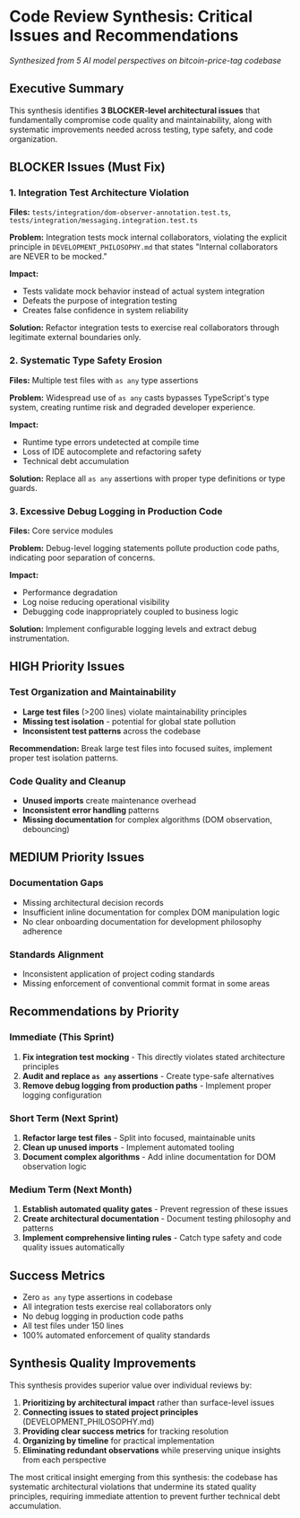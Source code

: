 # Code Review Synthesis: Critical Issues and Recommendations

*Synthesized from 5 AI model perspectives on bitcoin-price-tag codebase*

## Executive Summary

This synthesis identifies **3 BLOCKER-level architectural issues** that fundamentally compromise code quality and maintainability, along with systematic improvements needed across testing, type safety, and code organization.

## BLOCKER Issues (Must Fix)

### 1. Integration Test Architecture Violation
**Files:** `tests/integration/dom-observer-annotation.test.ts`, `tests/integration/messaging.integration.test.ts`

**Problem:** Integration tests mock internal collaborators, violating the explicit principle in `DEVELOPMENT_PHILOSOPHY.md` that states "Internal collaborators are NEVER to be mocked."

**Impact:** 
- Tests validate mock behavior instead of actual system integration
- Defeats the purpose of integration testing
- Creates false confidence in system reliability

**Solution:** Refactor integration tests to exercise real collaborators through legitimate external boundaries only.

### 2. Systematic Type Safety Erosion
**Files:** Multiple test files with `as any` type assertions

**Problem:** Widespread use of `as any` casts bypasses TypeScript's type system, creating runtime risk and degraded developer experience.

**Impact:**
- Runtime type errors undetected at compile time
- Loss of IDE autocomplete and refactoring safety
- Technical debt accumulation

**Solution:** Replace all `as any` assertions with proper type definitions or type guards.

### 3. Excessive Debug Logging in Production Code
**Files:** Core service modules

**Problem:** Debug-level logging statements pollute production code paths, indicating poor separation of concerns.

**Impact:**
- Performance degradation
- Log noise reducing operational visibility
- Debugging code inappropriately coupled to business logic

**Solution:** Implement configurable logging levels and extract debug instrumentation.

## HIGH Priority Issues

### Test Organization and Maintainability
- **Large test files** (>200 lines) violate maintainability principles
- **Missing test isolation** - potential for global state pollution
- **Inconsistent test patterns** across the codebase

**Recommendation:** Break large test files into focused suites, implement proper test isolation patterns.

### Code Quality and Cleanup
- **Unused imports** create maintenance overhead
- **Inconsistent error handling** patterns
- **Missing documentation** for complex algorithms (DOM observation, debouncing)

## MEDIUM Priority Issues

### Documentation Gaps
- Missing architectural decision records
- Insufficient inline documentation for complex DOM manipulation logic
- No clear onboarding documentation for development philosophy adherence

### Standards Alignment
- Inconsistent application of project coding standards
- Missing enforcement of conventional commit format in some areas

## Recommendations by Priority

### Immediate (This Sprint)
1. **Fix integration test mocking** - This directly violates stated architecture principles
2. **Audit and replace `as any` assertions** - Create type-safe alternatives
3. **Remove debug logging from production paths** - Implement proper logging configuration

### Short Term (Next Sprint)
1. **Refactor large test files** - Split into focused, maintainable units
2. **Clean up unused imports** - Implement automated tooling
3. **Document complex algorithms** - Add inline documentation for DOM observation logic

### Medium Term (Next Month)
1. **Establish automated quality gates** - Prevent regression of these issues
2. **Create architectural documentation** - Document testing philosophy and patterns
3. **Implement comprehensive linting rules** - Catch type safety and code quality issues automatically

## Success Metrics

- Zero `as any` type assertions in codebase
- All integration tests exercise real collaborators only
- No debug logging in production code paths
- All test files under 150 lines
- 100% automated enforcement of quality standards

## Synthesis Quality Improvements

This synthesis provides superior value over individual reviews by:

1. **Prioritizing by architectural impact** rather than surface-level issues
2. **Connecting issues to stated project principles** (DEVELOPMENT_PHILOSOPHY.md)
3. **Providing clear success metrics** for tracking resolution
4. **Organizing by timeline** for practical implementation
5. **Eliminating redundant observations** while preserving unique insights from each perspective

The most critical insight emerging from this synthesis: the codebase has systematic architectural violations that undermine its stated quality principles, requiring immediate attention to prevent further technical debt accumulation.